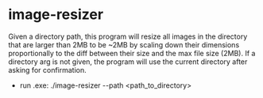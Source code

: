 # image-resizer

Given a directory path, this program will resize all images in the directory that are larger than 2MB to be ~2MB by scaling down their dimensions proportionally to the diff between their size and the max file size (2MB). If a directory arg is not given, the program will use the current directory after asking for confirmation.

- run .exe: ./image-resizer --path <path_to_directory>
